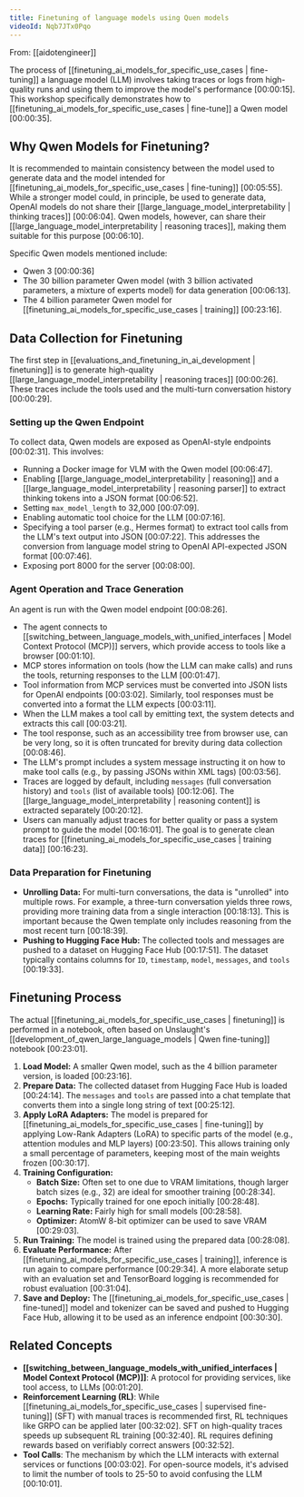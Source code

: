 ```yaml
---
title: Finetuning of language models using Quen models
videoId: Nqb7JTx0Pqo
---
```


From: [[aidotengineer]] <br/> 

The process of [[finetuning_ai_models_for_specific_use_cases | fine-tuning]] a language model (LLM) involves taking traces or logs from high-quality runs and using them to improve the model's performance <a class="yt-timestamp" data-t="00:00:15">[00:00:15]</a>. This workshop specifically demonstrates how to [[finetuning_ai_models_for_specific_use_cases | fine-tune]] a Qwen model <a class="yt-timestamp" data-t="00:00:35">[00:00:35]</a>.

## Why Qwen Models for Finetuning?
It is recommended to maintain consistency between the model used to generate data and the model intended for [[finetuning_ai_models_for_specific_use_cases | fine-tuning]] <a class="yt-timestamp" data-t="00:05:55">[00:05:55]</a>. While a stronger model could, in principle, be used to generate data, OpenAI models do not share their [[large_language_model_interpretability | thinking traces]] <a class="yt-timestamp" data-t="00:06:04">[00:06:04]</a>. Qwen models, however, can share their [[large_language_model_interpretability | reasoning traces]], making them suitable for this purpose <a class="yt-timestamp" data-t="00:06:10">[00:06:10]</a>.

Specific Qwen models mentioned include:
*   Qwen 3 <a class="yt-timestamp" data-t="00:00:36">[00:00:36]</a>
*   The 30 billion parameter Qwen model (with 3 billion activated parameters, a mixture of experts model) for data generation <a class="yt-timestamp" data-t="00:06:13">[00:06:13]</a>.
*   The 4 billion parameter Qwen model for [[finetuning_ai_models_for_specific_use_cases | training]] <a class="yt-timestamp" data-t="00:23:16">[00:23:16]</a>.

## Data Collection for Finetuning
The first step in [[evaluations_and_finetuning_in_ai_development | finetuning]] is to generate high-quality [[large_language_model_interpretability | reasoning traces]] <a class="yt-timestamp" data-t="00:00:26">[00:00:26]</a>. These traces include the tools used and the multi-turn conversation history <a class="yt-timestamp" data-t="00:00:29">[00:00:29]</a>.

### Setting up the Qwen Endpoint
To collect data, Qwen models are exposed as OpenAI-style endpoints <a class="yt-timestamp" data-t="00:02:31">[00:02:31]</a>. This involves:
*   Running a Docker image for VLM with the Qwen model <a class="yt-timestamp" data-t="00:06:47">[00:06:47]</a>.
*   Enabling [[large_language_model_interpretability | reasoning]] and a [[large_language_model_interpretability | reasoning parser]] to extract thinking tokens into a JSON format <a class="yt-timestamp" data-t="00:06:52">[00:06:52]</a>.
*   Setting `max_model_length` to 32,000 <a class="yt-timestamp" data-t="00:07:09">[00:07:09]</a>.
*   Enabling automatic tool choice for the LLM <a class="yt-timestamp" data-t="00:07:16">[00:07:16]</a>.
*   Specifying a tool parser (e.g., Hermes format) to extract tool calls from the LLM's text output into JSON <a class="yt-timestamp" data-t="00:07:22">[00:07:22]</a>. This addresses the conversion from language model string to OpenAI API-expected JSON format <a class="yt-timestamp" data-t="00:07:46">[00:07:46]</a>.
*   Exposing port 8000 for the server <a class="yt-timestamp" data-t="00:08:00">[00:08:00]</a>.

### Agent Operation and Trace Generation
An agent is run with the Qwen model endpoint <a class="yt-timestamp" data-t="00:08:26">[00:08:26]</a>.
*   The agent connects to [[switching_between_language_models_with_unified_interfaces | Model Context Protocol (MCP)]] servers, which provide access to tools like a browser <a class="yt-timestamp" data-t="00:01:10">[00:01:10]</a>.
*   MCP stores information on tools (how the LLM can make calls) and runs the tools, returning responses to the LLM <a class="yt-timestamp" data-t="00:01:47">[00:01:47]</a>.
*   Tool information from MCP services must be converted into JSON lists for OpenAI endpoints <a class="yt-timestamp" data-t="00:03:02">[00:03:02]</a>. Similarly, tool responses must be converted into a format the LLM expects <a class="yt-timestamp" data-t="00:03:11">[00:03:11]</a>.
*   When the LLM makes a tool call by emitting text, the system detects and extracts this call <a class="yt-timestamp" data-t="00:03:21">[00:03:21]</a>.
*   The tool response, such as an accessibility tree from browser use, can be very long, so it is often truncated for brevity during data collection <a class="yt-timestamp" data-t="00:08:46">[00:08:46]</a>.
*   The LLM's prompt includes a system message instructing it on how to make tool calls (e.g., by passing JSONs within XML tags) <a class="yt-timestamp" data-t="00:03:56">[00:03:56]</a>.
*   Traces are logged by default, including `messages` (full conversation history) and `tools` (list of available tools) <a class="yt-timestamp" data-t="00:12:06">[00:12:06]</a>. The [[large_language_model_interpretability | reasoning content]] is extracted separately <a class="yt-timestamp" data-t="00:20:12">[00:20:12]</a>.
*   Users can manually adjust traces for better quality or pass a system prompt to guide the model <a class="yt-timestamp" data-t="00:16:01">[00:16:01]</a>. The goal is to generate clean traces for [[finetuning_ai_models_for_specific_use_cases | training data]] <a class="yt-timestamp" data-t="00:16:23">[00:16:23]</a>.

### Data Preparation for Finetuning
*   **Unrolling Data:** For multi-turn conversations, the data is "unrolled" into multiple rows. For example, a three-turn conversation yields three rows, providing more training data from a single interaction <a class="yt-timestamp" data-t="00:18:13">[00:18:13]</a>. This is important because the Qwen template only includes reasoning from the most recent turn <a class="yt-timestamp" data-t="00:18:39">[00:18:39]</a>.
*   **Pushing to Hugging Face Hub:** The collected tools and messages are pushed to a dataset on Hugging Face Hub <a class="yt-timestamp" data-t="00:17:51">[00:17:51]</a>. The dataset typically contains columns for `ID`, `timestamp`, `model`, `messages`, and `tools` <a class="yt-timestamp" data-t="00:19:33">[00:19:33]</a>.

## Finetuning Process
The actual [[finetuning_ai_models_for_specific_use_cases | finetuning]] is performed in a notebook, often based on Unslaught's [[development_of_qwen_large_language_models | Qwen fine-tuning]] notebook <a class="yt-timestamp" data-t="00:23:01">[00:23:01]</a>.

1.  **Load Model:** A smaller Qwen model, such as the 4 billion parameter version, is loaded <a class="yt-timestamp" data-t="00:23:16">[00:23:16]</a>.
2.  **Prepare Data:** The collected dataset from Hugging Face Hub is loaded <a class="yt-timestamp" data-t="00:24:14">[00:24:14]</a>. The `messages` and `tools` are passed into a chat template that converts them into a single long string of text <a class="yt-timestamp" data-t="00:25:12">[00:25:12]</a>.
3.  **Apply LoRA Adapters:** The model is prepared for [[finetuning_ai_models_for_specific_use_cases | fine-tuning]] by applying Low-Rank Adapters (LoRA) to specific parts of the model (e.g., attention modules and MLP layers) <a class="yt-timestamp" data-t="00:23:50">[00:23:50]</a>. This allows training only a small percentage of parameters, keeping most of the main weights frozen <a class="yt-timestamp" data-t="00:30:17">[00:30:17]</a>.
4.  **Training Configuration:**
    *   **Batch Size:** Often set to one due to VRAM limitations, though larger batch sizes (e.g., 32) are ideal for smoother training <a class="yt-timestamp" data-t="00:28:34">[00:28:34]</a>.
    *   **Epochs:** Typically trained for one epoch initially <a class="yt-timestamp" data-t="00:28:48">[00:28:48]</a>.
    *   **Learning Rate:** Fairly high for small models <a class="yt-timestamp" data-t="00:28:58">[00:28:58]</a>.
    *   **Optimizer:** AtomW 8-bit optimizer can be used to save VRAM <a class="yt-timestamp" data-t="00:29:03">[00:29:03]</a>.
5.  **Run Training:** The model is trained using the prepared data <a class="yt-timestamp" data-t="00:28:08">[00:28:08]</a>.
6.  **Evaluate Performance:** After [[finetuning_ai_models_for_specific_use_cases | training]], inference is run again to compare performance <a class="yt-timestamp" data-t="00:29:34">[00:29:34]</a>. A more elaborate setup with an evaluation set and TensorBoard logging is recommended for robust evaluation <a class="yt-timestamp" data-t="00:31:04">[00:31:04]</a>.
7.  **Save and Deploy:** The [[finetuning_ai_models_for_specific_use_cases | fine-tuned]] model and tokenizer can be saved and pushed to Hugging Face Hub, allowing it to be used as an inference endpoint <a class="yt-timestamp" data-t="00:30:30">[00:30:30]</a>.

## Related Concepts
*   **[[switching_between_language_models_with_unified_interfaces | Model Context Protocol (MCP)]]**: A protocol for providing services, like tool access, to LLMs <a class="yt-timestamp" data-t="00:01:20">[00:01:20]</a>.
*   **Reinforcement Learning (RL)**: While [[finetuning_ai_models_for_specific_use_cases | supervised fine-tuning]] (SFT) with manual traces is recommended first, RL techniques like GRPO can be applied later <a class="yt-timestamp" data-t="00:32:02">[00:32:02]</a>. SFT on high-quality traces speeds up subsequent RL training <a class="yt-timestamp" data-t="00:32:40">[00:32:40]</a>. RL requires defining rewards based on verifiably correct answers <a class="yt-timestamp" data-t="00:32:52">[00:32:52]</a>.
*   **Tool Calls**: The mechanism by which the LLM interacts with external services or functions <a class="yt-timestamp" data-t="00:03:02">[00:03:02]</a>. For open-source models, it's advised to limit the number of tools to 25-50 to avoid confusing the LLM <a class="yt-timestamp" data-t="00:10:01">[00:10:01]</a>.